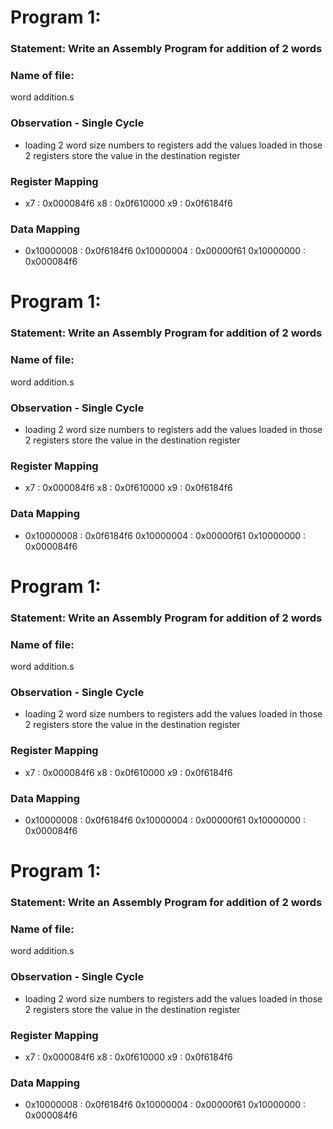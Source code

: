 # Program 1: 
### Statement: Write an Assembly Program for addition of 2 words

### Name of file:
  word addition.s  

### Observation - Single Cycle
- loading 2 word size numbers to registers
  add the values loaded in those 2 registers
  store the value in the destination register
 
### Register Mapping
- x7 : 0x000084f6
  x8 : 0x0f610000
  x9 : 0x0f6184f6

### Data Mapping
- 0x10000008 : 0x0f6184f6
  0x10000004 : 0x00000f61
  0x10000000 : 0x000084f6

# Program 1: 
### Statement: Write an Assembly Program for addition of 2 words

### Name of file:
  word addition.s  

### Observation - Single Cycle
- loading 2 word size numbers to registers
  add the values loaded in those 2 registers
  store the value in the destination register
 
### Register Mapping
- x7 : 0x000084f6
  x8 : 0x0f610000
  x9 : 0x0f6184f6

### Data Mapping
- 0x10000008 : 0x0f6184f6
  0x10000004 : 0x00000f61
  0x10000000 : 0x000084f6


# Program 1: 
### Statement: Write an Assembly Program for addition of 2 words

### Name of file:
  word addition.s  

### Observation - Single Cycle
- loading 2 word size numbers to registers
  add the values loaded in those 2 registers
  store the value in the destination register
 
### Register Mapping
- x7 : 0x000084f6
  x8 : 0x0f610000
  x9 : 0x0f6184f6

### Data Mapping
- 0x10000008 : 0x0f6184f6
  0x10000004 : 0x00000f61
  0x10000000 : 0x000084f6


# Program 1: 
### Statement: Write an Assembly Program for addition of 2 words

### Name of file:
  word addition.s  

### Observation - Single Cycle
- loading 2 word size numbers to registers
  add the values loaded in those 2 registers
  store the value in the destination register
 
### Register Mapping
- x7 : 0x000084f6
  x8 : 0x0f610000
  x9 : 0x0f6184f6

### Data Mapping
- 0x10000008 : 0x0f6184f6
  0x10000004 : 0x00000f61
  0x10000000 : 0x000084f6

